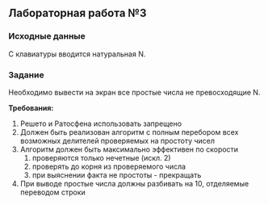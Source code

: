 ## Лабораторная работа №3

### Исходные данные
С клавиатуры вводится натуральная N.

### Задание
Необходимо вывести на экран все простые числа не превосходящие N. 

**Требования:** 
1. Решето и Ратосфена использовать запрещено
2. Должен быть реализован алгоритм с полным перебором всех возможных делителей проверяемых на простоту чисел
3. Алгоритм должен быть максимально эффективен по скорости
    1. проверяются только нечетные (искл. 2) 
    2. проверять до корня из проверяемого числа
    3. при выяснении факта не простоты - прекращать
4. При выводе простые числа должны разбивать на 10, отделяемые переводом строки

